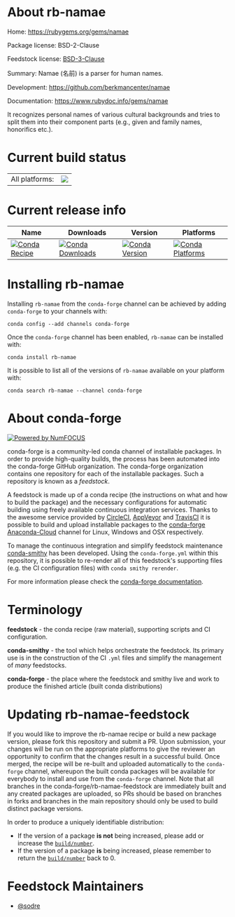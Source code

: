 About rb-namae
==============

Home: https://rubygems.org/gems/namae

Package license: BSD-2-Clause

Feedstock license: [BSD-3-Clause](https://github.com/conda-forge/rb-namae-feedstock/blob/master/LICENSE.txt)

Summary: Namae (名前) is a parser for human names.

Development: https://github.com/berkmancenter/namae

Documentation: https://www.rubydoc.info/gems/namae

It recognizes personal names of various cultural backgrounds and tries to split
them into their component parts (e.g., given and family names, honorifics etc.).


Current build status
====================


<table><tr><td>All platforms:</td>
    <td>
      <a href="https://dev.azure.com/conda-forge/feedstock-builds/_build/latest?definitionId=7651&branchName=master">
        <img src="https://dev.azure.com/conda-forge/feedstock-builds/_apis/build/status/rb-namae-feedstock?branchName=master">
      </a>
    </td>
  </tr>
</table>

Current release info
====================

| Name | Downloads | Version | Platforms |
| --- | --- | --- | --- |
| [![Conda Recipe](https://img.shields.io/badge/recipe-rb--namae-green.svg)](https://anaconda.org/conda-forge/rb-namae) | [![Conda Downloads](https://img.shields.io/conda/dn/conda-forge/rb-namae.svg)](https://anaconda.org/conda-forge/rb-namae) | [![Conda Version](https://img.shields.io/conda/vn/conda-forge/rb-namae.svg)](https://anaconda.org/conda-forge/rb-namae) | [![Conda Platforms](https://img.shields.io/conda/pn/conda-forge/rb-namae.svg)](https://anaconda.org/conda-forge/rb-namae) |

Installing rb-namae
===================

Installing `rb-namae` from the `conda-forge` channel can be achieved by adding `conda-forge` to your channels with:

```
conda config --add channels conda-forge
```

Once the `conda-forge` channel has been enabled, `rb-namae` can be installed with:

```
conda install rb-namae
```

It is possible to list all of the versions of `rb-namae` available on your platform with:

```
conda search rb-namae --channel conda-forge
```


About conda-forge
=================

[![Powered by NumFOCUS](https://img.shields.io/badge/powered%20by-NumFOCUS-orange.svg?style=flat&colorA=E1523D&colorB=007D8A)](http://numfocus.org)

conda-forge is a community-led conda channel of installable packages.
In order to provide high-quality builds, the process has been automated into the
conda-forge GitHub organization. The conda-forge organization contains one repository
for each of the installable packages. Such a repository is known as a *feedstock*.

A feedstock is made up of a conda recipe (the instructions on what and how to build
the package) and the necessary configurations for automatic building using freely
available continuous integration services. Thanks to the awesome service provided by
[CircleCI](https://circleci.com/), [AppVeyor](https://www.appveyor.com/)
and [TravisCI](https://travis-ci.com/) it is possible to build and upload installable
packages to the [conda-forge](https://anaconda.org/conda-forge)
[Anaconda-Cloud](https://anaconda.org/) channel for Linux, Windows and OSX respectively.

To manage the continuous integration and simplify feedstock maintenance
[conda-smithy](https://github.com/conda-forge/conda-smithy) has been developed.
Using the ``conda-forge.yml`` within this repository, it is possible to re-render all of
this feedstock's supporting files (e.g. the CI configuration files) with ``conda smithy rerender``.

For more information please check the [conda-forge documentation](https://conda-forge.org/docs/).

Terminology
===========

**feedstock** - the conda recipe (raw material), supporting scripts and CI configuration.

**conda-smithy** - the tool which helps orchestrate the feedstock.
                   Its primary use is in the construction of the CI ``.yml`` files
                   and simplify the management of *many* feedstocks.

**conda-forge** - the place where the feedstock and smithy live and work to
                  produce the finished article (built conda distributions)


Updating rb-namae-feedstock
===========================

If you would like to improve the rb-namae recipe or build a new
package version, please fork this repository and submit a PR. Upon submission,
your changes will be run on the appropriate platforms to give the reviewer an
opportunity to confirm that the changes result in a successful build. Once
merged, the recipe will be re-built and uploaded automatically to the
`conda-forge` channel, whereupon the built conda packages will be available for
everybody to install and use from the `conda-forge` channel.
Note that all branches in the conda-forge/rb-namae-feedstock are
immediately built and any created packages are uploaded, so PRs should be based
on branches in forks and branches in the main repository should only be used to
build distinct package versions.

In order to produce a uniquely identifiable distribution:
 * If the version of a package **is not** being increased, please add or increase
   the [``build/number``](https://conda.io/docs/user-guide/tasks/build-packages/define-metadata.html#build-number-and-string).
 * If the version of a package **is** being increased, please remember to return
   the [``build/number``](https://conda.io/docs/user-guide/tasks/build-packages/define-metadata.html#build-number-and-string)
   back to 0.

Feedstock Maintainers
=====================

* [@sodre](https://github.com/sodre/)

